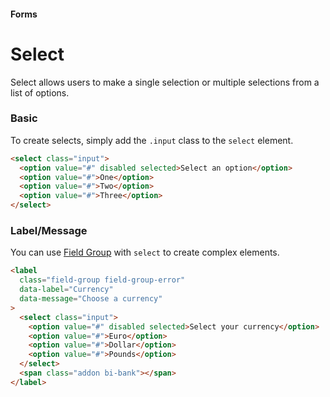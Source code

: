 #### Forms

# Select

Select allows users to make a single selection or multiple selections from a list of options.

### Basic

To create selects, simply add the `.input` class to the `select` element.

```html
<select class="input">
  <option value="#" disabled selected>Select an option</option>
  <option value="#">One</option>
  <option value="#">Two</option>
  <option value="#">Three</option>
</select>
```

### Label/Message

You can use [Field Group](https://github.com/chrissgon/perfectui/blob/main/docs/field-group.md) with `select` to create complex elements.

```html
<label
  class="field-group field-group-error"
  data-label="Currency"
  data-message="Choose a currency"
>
  <select class="input">
    <option value="#" disabled selected>Select your currency</option>
    <option value="#">Euro</option>
    <option value="#">Dollar</option>
    <option value="#">Pounds</option>
  </select>
  <span class="addon bi-bank"></span>
</label>
```

